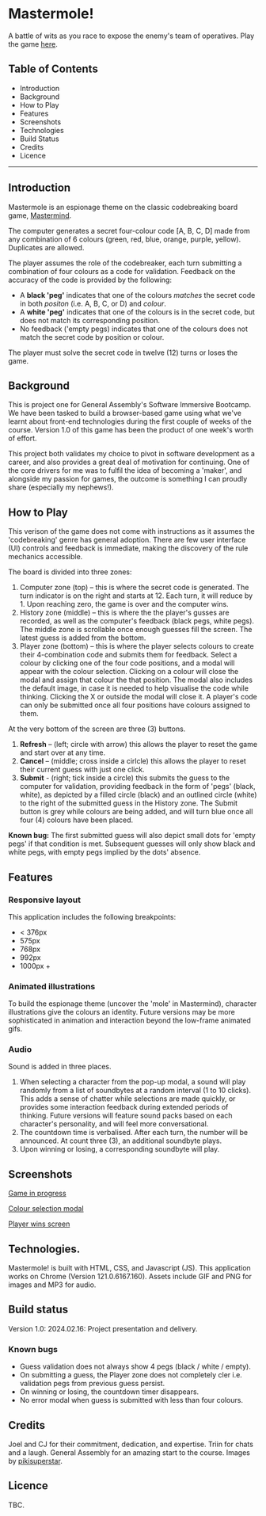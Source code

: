 # Mastermole!
A battle of wits as you race to expose the enemy's team of operatives. Play the game [here](https://tdha.github.io/mastermind).

## Table of Contents
+ Introduction
+ Background
+ How to Play
+ Features
+ Screenshots
+ Technologies
+ Build Status
+ Credits
+ Licence
---
## Introduction
Mastermole is an espionage theme on the classic codebreaking board game, [Mastermind](https://en.wikipedia.org/wiki/Mastermind_(board_game)).

The computer generates a secret four-colour code [A, B, C, D] made from any combination of 6 colours (green, red, blue, orange, purple, yellow). Duplicates are allowed.

The player assumes the role of the codebreaker, each turn submitting a combination of four colours as a code for validation. Feedback on the accuracy of the code is provided by the following:
- A **black 'peg'** indicates that one of the colours _matches_ the secret code in both _positon_ (i.e. A, B, C, or D) and _colour_.
- A **white 'peg'** indicates that one of the colours is in the secret code, but does not match its corresponding position.
- No feedback ('empty pegs) indicates that one of the colours does not match the secret code by position or colour.

The player must solve the secret code in twelve (12) turns or loses the game.

## Background
This is project one for General Assembly's Software Immersive Bootcamp. We have been tasked to build a browser-based game using what we've learnt about front-end technologies during the first couple of weeks of the course. Version 1.0 of this game has been the product of one week's worth of effort.

This project both validates my choice to pivot in software development as a career, and also provides a great deal of motivation for continuing. One of the core drivers for me was to fulfil the idea of becoming a 'maker', and alongside my passion for games, the outcome is something I can proudly share (especially my nephews!).

## How to Play
This verison of the game does not come with instructions as it assumes the 'codebreaking' genre has general adoption. There are few user interface (UI) controls and feedback is immediate, making the discovery of the rule mechanics accessible. 

The board is divided into three zones:
1. Computer zone (top) – this is where the secret code is generated. The turn indicator is on the right and starts at 12. Each turn, it will reduce by 1. Upon reaching zero, the game is over and the computer wins.
2. History zone (middle) – this is where the the player's gusses are recorded, as well as the computer's feedback (black pegs, white pegs). The middle zone is scrollable once enough guesses fill the screen. The latest guess is added from the bottom.
3. Player zone (bottom) – this is where the player selects colours to create their 4-combination code and submits them for feedback. Select a colour by clicking one of the four code positions, and a modal will appear with the colour selection. Clicking on a colour will close the modal and assign that colour the that position. The modal also includes the default image, in case it is needed to help visualise the code while thinking. Clicking the X or outside the modal will close it. A player's code can only be submitted once all four positions have colours assigned to them.

At the very bottom of the screen are three (3) buttons. 
1. **Refresh** – (left; circle with arrow) this allows the player to reset the game and start over at any time.
2. **Cancel** – (middle; cross inside a cirlcle) this allows the player to reset their current guess with just one click.
3. **Submit** - (right; tick inside a circle) this submits the guess to the computer for validation, providing feedback in the form of 'pegs' (black, white), as depicted by a filled circle (black) and an outlined circle (white) to the right of the submitted guess in the History zone. The Submit button is grey while colours are being added, and will turn blue once all four (4) colours have been placed.

**Known bug:** The first submitted guess will also depict small dots for 'empty pegs' if that condition is met. Subsequent guesses will only show black and white pegs, with empty pegs implied by the dots' absence. 

## Features
### Responsive layout
This application includes the following breakpoints:
* < 376px
* 575px
* 768px
* 992px
* 1000px +

### Animated illustrations
To build the espionage theme (uncover the 'mole' in Mastermind), character illustrations give the colours an identity. Future versions may be more sophisticated in animation and interaction beyond the low-frame animated gifs.

### Audio
Sound is added in three places.
1. When selecting a character from the pop-up modal, a sound will play randomly from a list of soundbytes at a random interval (1 to 10 clicks). This adds a sense of chatter while selections are made quickly, or provides some interaction feedback during extended periods of thinking. Future versions will feature sound packs based on each character's personality, and will feel more conversational.
2. The countdown time is verbalised. After each turn, the number will be announced. At count three (3), an additional soundbyte plays.
3. Upon winning or losing, a corresponding soundbyte will play.

## Screenshots
[Game in progress](https://i.imgur.com/S5y00nM.png)

[Colour selection modal](https://i.imgur.com/J3Fsdb8.png)

[Player wins screen](https://i.imgur.com/sRgvpL3.png)

## Technologies.
Mastermole! is built with HTML, CSS, and Javascript (JS). This application works on Chrome (Version 121.0.6167.160).
Assets include GIF and PNG for images and MP3 for audio.

## Build status
Version 1.0: 2024.02.16: Project presentation and delivery.

### Known bugs
+ Guess validation does not always show 4 pegs (black / white / empty).
+ On submitting a guess, the Player zone does not completely cler i.e. validation pegs from previous guess persist.
+ On winning or losing, the countdown timer disappears.
+ No error modal when guess is submitted with less than four colours.

## Credits
Joel and CJ for their commitment, dedication, and expertise.
Triin for chats and a laugh.
General Assembly for an amazing start to the course.
Images by [pikisuperstar](https://www.freepik.com/free-vector/hand-drawn-people-avatar-collection_5183191.htm#page=2&query=faces&position=42&from_view=author&uuid=fbd8a1cd-6c97-4370-a12a-7c4e689c03fe).

## Licence
TBC.
